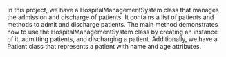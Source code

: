In this project, we have a HospitalManagementSystem class that manages the admission and discharge of patients. 
It contains a list of patients and methods to admit and discharge patients. The main method demonstrates how to 
use the HospitalManagementSystem class by creating an instance of it, admitting patients, and discharging a patient. 
Additionally, we have a Patient class that represents a patient with name and age attributes.
